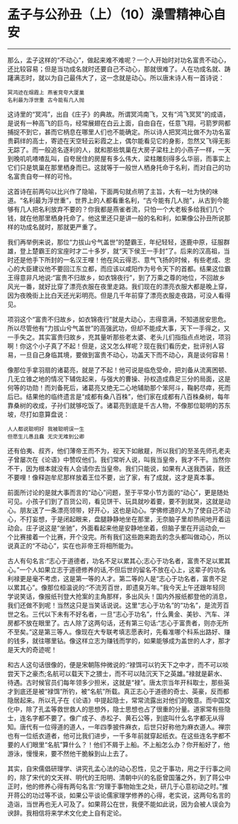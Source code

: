 # 孟子与公孙丑（上）（10）澡雪精神心自安

------

那么，孟子这样的“不动心”，做起来难不难呢？一个人开始时对功名富贵不动心，还比较容易；但是当功成名就时还要自己不动心，那就很难了。人在功成名就、踌躇满志时，就以为自己最伟大了，这一念就是动心。所以唐末诗人有一首诗说：
```
冥鸿迹在烟霞上 燕雀竞夸大厦巢
名利最为浮世重 古今能有几人抛
```
这诗里的“冥鸿”，出自《庄子》的典故。所谓冥鸿南飞，又有“鸿飞冥冥”的成语，是说有一种高飞的巨鸟，经常展翅在白云上面，自由自在，任意飞翔，弓箭罗网都捕捉不到它，甚而它柄息在哪里人们也不能确定。所以诗人把冥鸿比做不为功名富贵羁绊的高士，寄迹在天空轻云彩霞之上，偶尔能看见它的身影，忽然又飞得无影无踪了。而一般追名逐利的人，就和那些筑巢在大房子梁柱上的小燕子一样，一天到晚叽叽喳喳乱叫，自夸居住的房屋有多么伟大，梁柱雕刻得多么华丽，而事实上它们只是筑巢在那里栖身而已。这就等于一般世人栖身托命于名利，而对自己的功名富贵自夸一样的可怜。

这首诗在前两句以比兴作了隐喻，下面两句就点明了主旨，大有一吐为快的味道。“名利最为浮世重”，世界上的人都看重名利，“古今能有几人抛”，从古到今能够有几人把名利放弃不要的？你我都是燕雀者流，只怕一个大老板多给我们几个钱，就在他那里栖身托命了。他这里还只是讲一般的名和利，如果像公孙丑所说那样的功成名就时，那就更严重了。

我们再举例来说，那位“力拔山兮气盖世”的楚霸王，年纪轻轻，逐鹿中原，征服群雄，登上楚霸王的宝座时才二十多岁，就“天下侯王一手封”了。后来的汉高祖，当时还是他手下所封的一名汉王哩！他在风云得志、意气飞扬的时候，有些老成、忠心的大臣建议他不要回江东立都，而应该以咸阳作为号令天下的首都。结果这位霸王得意非凡地说:“富贵不归故乡，如衣锦夜行”，到了万乘之尊的地位，不回故乡风光一番，就好比穿了漂亮衣服在夜里走路。我们现在的漂亮衣服大都是晚上穿，因为夜晚街上比白天还光彩明亮。但是几千年前穿了漂亮衣服走夜路，可没人看得见。

项羽这个“富贵不归故乡，如衣锦夜行”就是大动心，志得意满，不知道居安思危。所以尽管他有“力拔山兮气盖世”的高强武功，但却不能成大事，天下一手得之，又一手失之。其实富贵归故乡，充其量听那些老太婆、老头儿们指指点点地说，项羽啊！你这个小子真了不起！但是，这又怎么样呢？现在我们看历史，批评别人容易，一旦自己身临其境，要做到富贵不动心，功盖天下而不动心，真是谈何容易！

像那位手拿羽扇的诸葛亮，就是了不起！他可说是临危受命，把刘备从流离困顿、几无立锥之地的情况下辅佐起来，与强大的曹操、孙权造成鼎足三分的局面，这是何等的功勋！而刘备死后，诸葛亮又绝无二心地辅助那个笨阿斗，鞠躬尽瘁，死而后已。结果他的临终遗言是“成都有桑八百株”，他们家在成都有八百株桑树，每年靠桑树的收成，子孙们就够吃饭了。诸葛亮到底是千古人物，不像那位聪明的苏东坡，尽打如意算盘说：
```
人人都说聪明好 我被聪明误一生
但愿生儿愚且蠢 无灾无难到公卿
```
还有伯夷、叔齐，他们薄帝王而不为，视天下如敝屣，所以我们的至圣先师孔老夫子曾屡次在《论语》中赞叹他们。我们常听人说，叫我当皇帝，我才不干。当然你不干，因为根本就没有人会请你去当皇帝。我们只能说，如果有人送我西装，我还不要哩！像释迦牟尼那样放着王位不要，出了家，有了成就，这才是真本事。

前面所讨论的是就大事而言的“动心”问题，至于平常小节方面的“动心”，更是随处可见。小孩子们到了百货公司，看见饼干、玩具就吵着要，要不到就哭，这就是动心。朋友送了一条漂亮领带，好开心，这也是动心。学佛修道的人为了使自己不动心，不打妄想，于是闭起眼来，盘腿静静地坐在那里，无奈脑子里却热闹地开着运动会。庄子说这是“坐驰”，外面看起来他是安静地坐着，但脑子里在开运动会,一个比赛接着一个比赛，开个没完。所有我们这些跑来跑去的念头都叫做动心，所以说真正的“不动心”，实在也非帝王将相所能为。

古人有句名言:“志心于道德者，功名不足以累其心;志心于功名者，富贵不足以累其心。”一个人如果立志于道德修养的话,不但后世的留名不放在心上，这辈子的功名利禄更是毫不考虑，这是第一等的人才。第二等的人是“志心于功名者，富贵不足以累其心”。像那位桓温说的:“不流芳百世，即遗臭万年。”我今天上午还跟年轻同学说笑话，像报纸刊登大抢案的主角那样，多出风头！国内外报纸都登他的消息，我们还做不到呢！当然这只是当笑话说说。这里“志心于功名”的“功名”，是流芳百世之名。三代以下未有不好名者，一旦“志心于功名”，什么黄金、美钞、汽车、洋房都不放在眼里了。古人除了这两句话，还有第三句话:“志心于富贵者，则亦无所不至矣。”这是第三等人。像现在大专联考填志愿表时，先看准哪个科系出路好、赚的钱多，就往哪里钻。像这样立志为赚钱而学的，如果能够成为盖世的人才，那才是天大的奇迹呢！

和古人这句话很像的，便是宋朝陈仲微说的:“禄饵可以钓天下之中才，而不可以啖尝天下之豪杰;名航可以载天下之猥士，而不可以陆沉天下之英雄。”禄就是薪水、待遇。古时候官员们每年领多少担米，这就是“禄”。唐太宗当年开科取士，那些英才到底还是被“禄饵”所钓，被“名航”所载。真正志心于道德的奇士、英豪，反而都隐居起来。所以孔子在《论语》中提起隐士，常常流露出对他们的敬意。而中国文化中，除了孔孟等救世救人的思想外，隐士思想也占了很重的分量。道家常有些隐士，连名字都不要了。像广成子、赤松子、黄石公等，到底叫什么名字都无从得知。唐代有一位得道的道人，一年四季披件麻衣，后世只好称他为麻衣道人。禅宗也有一位纸衣道者，他可比我们进步，一千多年前就穿起纸衣。在这些连名字都不要的人们眼里“名航”算什么？！他们不屑于上船。不上船怎么办？你开船好了，他游泳，慢慢来，要不然他干脆躲到山上去了。

其实，自宋儒倡研理学、讲究孔孟心法的动心忍性，见之于事功，用之于行事之间的，除了宋代的文天祥、明代的王阳明、清朝中兴的名臣曾国藩之外，到了蒋公中正时，他的修养心得有两句名言:“穷理于事物始生之处，研几于心意初动之时。”推开蒋公的功过等不谈，如果公平谈论儒家理学修养的心得，老实说，这两句名言的造诣，当世再也无人可及了。如果蒋公在世，我便不能如此说，因为会被人误会为谀辞。我相信将来学术文化史上自有定论。
